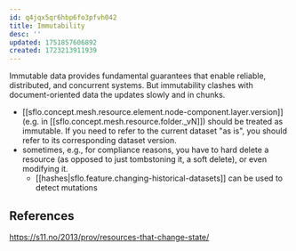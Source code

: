 ```yaml
---
id: q4jqx5qr6hbp6fo3pfvh042
title: Immutability
desc: ''
updated: 1751857606892
created: 1723213911939
---
```


Immutable data provides fundamental guarantees that enable reliable, distributed, and concurrent systems. But immutability clashes with document-oriented data the updates slowly and in chunks.

- [[sflo.concept.mesh.resource.element.node-component.layer.version]] (e.g. in [[sflo.concept.mesh.resource.folder._vN]]) should be treated as immutable. If you need to refer to the current dataset "as is", you should refer to its corresponding dataset version.
- sometimes, e.g., for compliance reasons, you have to hard delete a resource (as opposed to just tombstoning it, a soft delete), or even modifying it. 
  - [[hashes|sflo.feature.changing-historical-datasets]] can be used to detect mutations

## References

https://s11.no/2013/prov/resources-that-change-state/